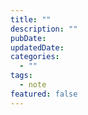 ```yaml
---
title: ""
description: ""
pubDate:
updatedDate:
categories:
  - ""
tags:
  - note
featured: false
---
```

